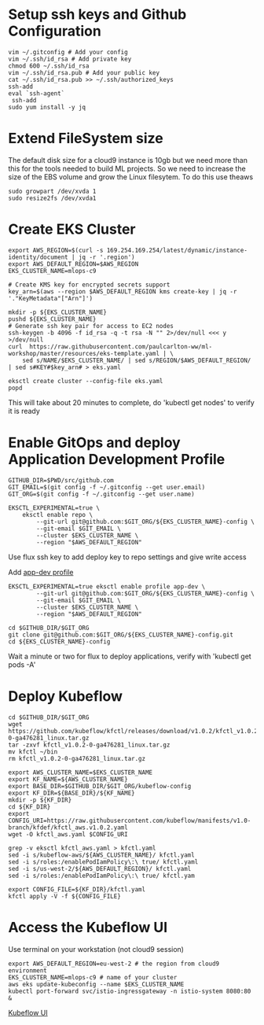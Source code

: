 # Setup ssh keys and Github Configuration

```shell
vim ~/.gitconfig # Add your config
vim ~/.ssh/id_rsa # Add private key
chmod 600 ~/.ssh/id_rsa
vim ~/.ssh/id_rsa.pub # Add your public key
cat ~/.ssh/id_rsa.pub >> ~/.ssh/authorized_keys 
ssh-add
eval `ssh-agent`
 ssh-add
sudo yum install -y jq
```

# Extend FileSystem size

The default disk size for a cloud9 instance is 10gb but we need more than this for the tools needed to build ML projects.
So we need to increase the size of the EBS volume and grow the Linux filesytem. To do this use theaws 

```shell
sudo growpart /dev/xvda 1
sudo resize2fs /dev/xvda1
```

# Create EKS Cluster

```shell
export AWS_REGION=$(curl -s 169.254.169.254/latest/dynamic/instance-identity/document | jq -r '.region')
export AWS_DEFAULT_REGION=$AWS_REGION
EKS_CLUSTER_NAME=mlops-c9

# Create KMS key for encrypted secrets support
key_arn=$(aws --region $AWS_DEFAULT_REGION kms create-key | jq -r '."KeyMetadata"["Arn"]')

mkdir -p ${EKS_CLUSTER_NAME}
pushd ${EKS_CLUSTER_NAME}
# Generate ssh key pair for access to EC2 nodes
ssh-keygen -b 4096 -f id_rsa -q -t rsa -N "" 2>/dev/null <<< y >/dev/null
curl  https://raw.githubusercontent.com/paulcarlton-ww/ml-workshop/master/resources/eks-template.yaml | \
    sed s/NAME/$EKS_CLUSTER_NAME/ | sed s/REGION/$AWS_DEFAULT_REGION/ | sed s#KEY#$key_arn# > eks.yaml

eksctl create cluster --config-file eks.yaml
popd
```
This will take about 20 minutes to complete, do 'kubectl get nodes' to verify it is ready

# Enable GitOps and deploy Application Development Profile
```shell
GITHUB_DIR=$PWD/src/github.com
GIT_EMAIL=$(git config -f ~/.gitconfig --get user.email)
GIT_ORG=$(git config -f ~/.gitconfig --get user.name)

EKSCTL_EXPERIMENTAL=true \
    eksctl enable repo \
        --git-url git@github.com:$GIT_ORG/${EKS_CLUSTER_NAME}-config \
        --git-email $GIT_EMAIL \
        --cluster $EKS_CLUSTER_NAME \
        --region "$AWS_DEFAULT_REGION"
```
Use flux ssh key to add deploy key to repo settings and give write access

Add [app-dev profile](https://eksctl.io/gitops-quickstart)

```shell
EKSCTL_EXPERIMENTAL=true eksctl enable profile app-dev \
        --git-url git@github.com:$GIT_ORG/${EKS_CLUSTER_NAME}-config \
        --git-email $GIT_EMAIL \
        --cluster $EKS_CLUSTER_NAME \
        --region "$AWS_DEFAULT_REGION"

cd $GITHUB_DIR/$GIT_ORG
git clone git@github.com:$GIT_ORG/${EKS_CLUSTER_NAME}-config.git
cd ${EKS_CLUSTER_NAME}-config
```
Wait a minute or two for flux to deploy applications, verify with 'kubectl get pods -A'

# Deploy Kubeflow

```shell
cd $GITHUB_DIR/$GIT_ORG
wget https://github.com/kubeflow/kfctl/releases/download/v1.0.2/kfctl_v1.0.2-0-ga476281_linux.tar.gz
tar -zxvf kfctl_v1.0.2-0-ga476281_linux.tar.gz 
mv kfctl ~/bin
rm kfctl_v1.0.2-0-ga476281_linux.tar.gz 

export AWS_CLUSTER_NAME=$EKS_CLUSTER_NAME
export KF_NAME=${AWS_CLUSTER_NAME}
export BASE_DIR=$GITHUB_DIR/$GIT_ORG/kubeflow-config
export KF_DIR=${BASE_DIR}/${KF_NAME}
mkdir -p ${KF_DIR}
cd ${KF_DIR}
export CONFIG_URI=https://raw.githubusercontent.com/kubeflow/manifests/v1.0-branch/kfdef/kfctl_aws.v1.0.2.yaml
wget -O kfctl_aws.yaml $CONFIG_URI
                                                                                                                                                                    
grep -v eksctl kfctl_aws.yaml > kfctl.yaml
sed -i s/kubeflow-aws/${AWS_CLUSTER_NAME}/ kfctl.yaml  
sed -i s/roles:/enablePodIamPolicy\:\ true/ kfctl.yaml  
sed -i s/us-west-2/${AWS_DEFAULT_REGION}/ kfctl.yaml  
sed -i s/roles:/enablePodIamPolicy\:\ true/ kfctl.yam

export CONFIG_FILE=${KF_DIR}/kfctl.yaml
kfctl apply -V -f ${CONFIG_FILE}
```

# Access the Kubeflow UI

Use terminal on your workstation (not cloud9 session)
```shell
export AWS_DEFAULT_REGION=eu-west-2 # the region from cloud9 environment
EKS_CLUSTER_NAME=mlops-c9 # name of your cluster
aws eks update-kubeconfig --name $EKS_CLUSTER_NAME
kubectl port-forward svc/istio-ingressgateway -n istio-system 8080:80 &
```

[Kubeflow UI](http://127.0.0.1:8080)
